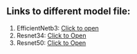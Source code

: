 ## Links to different model file:

1. EfficientNetb3: [Click to open](https://drive.google.com/file/d/1F2RamM03oBahviwY93XCnrpNuTKobMzn/view)
2. Resnet34: [Click to Open](https://drive.google.com/file/d/1-183IuG42Sh6p4Kk6ok_DJw_PGtbNVSl/view)
3. Resnet50: [Click to Open](https://drive.google.com/file/d/166O3ZycmVeNc4LYDyTy1kdc6HETbhNJ3/view?usp=sharing)
